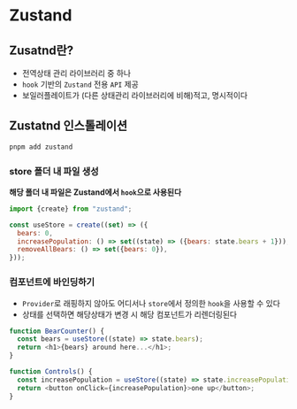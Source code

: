 # Zustand

## Zusatnd란?

- 전역상태 관리 라이브러리 중 하나
- `hook` 기반의 `Zustand` 전용 `API` 제공
- 보일러플레이트가 (다른 상태관리 라이브러리에 비해)적고, 명시적이다

## Zustatnd 인스톨레이션

```bash
pnpm add zustand
```

### store 폴더 내 파일 생성

**해당 폴더 내 파일은 Zustand에서 `hook`으로 사용된다**

```js
import {create} from "zustand";

const useStore = create((set) => ({
  bears: 0,
  increasePopulation: () => set((state) => ({bears: state.bears + 1})),
  removeAllBears: () => set({bears: 0}),
}));
```

### 컴포넌트에 바인딩하기

- `Provider`로 래핑하지 않아도 어디서나 `store`에서 정의한 `hook`을 사용할 수 있다
- 상태를 선택하면 해당상태가 변경 시 해당 컴포넌트가 리렌더링된다

```js
function BearCounter() {
  const bears = useStore((state) => state.bears);
  return <h1>{bears} around here...</h1>;
}

function Controls() {
  const increasePopulation = useStore((state) => state.increasePopulation);
  return <button onClick={increasePopulation}>one up</button>;
}
```
